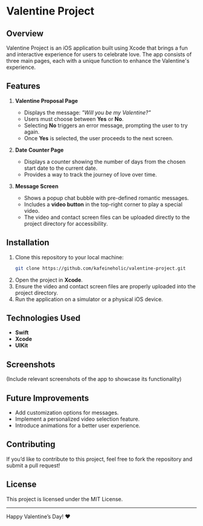 # Valentine Project

## Overview
Valentine Project is an iOS application built using Xcode that brings a fun and interactive experience for users to celebrate love. The app consists of three main pages, each with a unique function to enhance the Valentine's experience.

## Features
1. **Valentine Proposal Page**
   - Displays the message: *"Will you be my Valentine?"*
   - Users must choose between **Yes** or **No**.
   - Selecting **No** triggers an error message, prompting the user to try again.
   - Once **Yes** is selected, the user proceeds to the next screen.

2. **Date Counter Page**
   - Displays a counter showing the number of days from the chosen start date to the current date.
   - Provides a way to track the journey of love over time.

3. **Message Screen**
   - Shows a popup chat bubble with pre-defined romantic messages.
   - Includes a **video button** in the top-right corner to play a special video.
   - The video and contact screen files can be uploaded directly to the project directory for accessibility.

## Installation
1. Clone this repository to your local machine:
   ```sh
   git clone https://github.com/kafeineholic/valentine-project.git
   ```
2. Open the project in **Xcode**.
3. Ensure the video and contact screen files are properly uploaded into the project directory.
4. Run the application on a simulator or a physical iOS device.

## Technologies Used
- **Swift**
- **Xcode**
- **UIKit**

## Screenshots
(Include relevant screenshots of the app to showcase its functionality)

## Future Improvements
- Add customization options for messages.
- Implement a personalized video selection feature.
- Introduce animations for a better user experience.

## Contributing
If you’d like to contribute to this project, feel free to fork the repository and submit a pull request!

## License
This project is licensed under the MIT License.

---
Happy Valentine’s Day! ❤️

